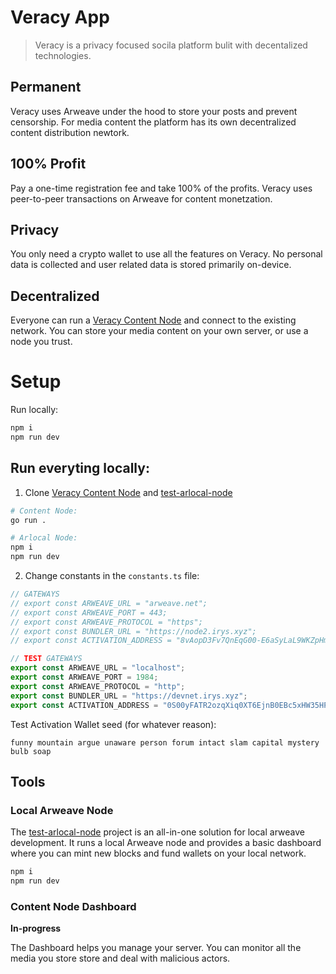# Veracy App

> Veracy is a privacy focused socila platform bulit with decentalized technologies.

## Permanent

Veracy uses Arweave under the hood to store your posts and prevent censorship. For media content the platform has its own decentralized content distribution newtork.

## 100% Profit

Pay a one-time registration fee and take 100% of the profits. Veracy uses peer-to-peer transactions on Arweave for content monetzation.

## Privacy

You only need a crypto wallet to use all the features on Veracy. No personal data is collected and user related data is stored primarily on-device.

## Decentralized

Everyone can run a [Veracy Content Node](https://github.com/acsermely/veracy.server) and connect to the existing network. You can store your media content on your own server, or use a node you trust.

# Setup

Run locally:

```sh
npm i
npm run dev
```

## Run everyting locally:

1. Clone [Veracy Content Node](https://github.com/acsermely/veracy.server) and [test-arlocal-node](https://github.com/acsermely/test-arlocal-node)

```sh
# Content Node:
go run .

# Arlocal Node:
npm i
npm run dev
```

2. Change constants in the `constants.ts` file:

```typescript
// GATEWAYS
// export const ARWEAVE_URL = "arweave.net";
// export const ARWEAVE_PORT = 443;
// export const ARWEAVE_PROTOCOL = "https";
// export const BUNDLER_URL = "https://node2.irys.xyz";
// export const ACTIVATION_ADDRESS = "8vAopD3Fv7QnEqG00-E6aSyLaL9WKZpHmeTPWyNxs9c";

// TEST GATEWAYS
export const ARWEAVE_URL = "localhost";
export const ARWEAVE_PORT = 1984;
export const ARWEAVE_PROTOCOL = "http";
export const BUNDLER_URL = "https://devnet.irys.xyz";
export const ACTIVATION_ADDRESS = "0S00yFATR2ozqXiq0XT6EjnB0EBc5xHW35HPZpSK1J8"; // Only for Testing
```

Test Activation Wallet seed (for whatever reason):

```text
funny mountain argue unaware person forum intact slam capital mystery bulb soap
```

## Tools

### Local Arweave Node

The [test-arlocal-node](https://github.com/acsermely/test-arlocal-node) project is an all-in-one solution for local arweave development. It runs a local Arweave node and provides a basic dashboard where you can mint new blocks and fund wallets on your local network.

```sh
npm i
npm run dev
```

### Content Node Dashboard

**In-progress**

The Dashboard helps you manage your server. You can monitor all the media you store store and deal with malicious actors.
